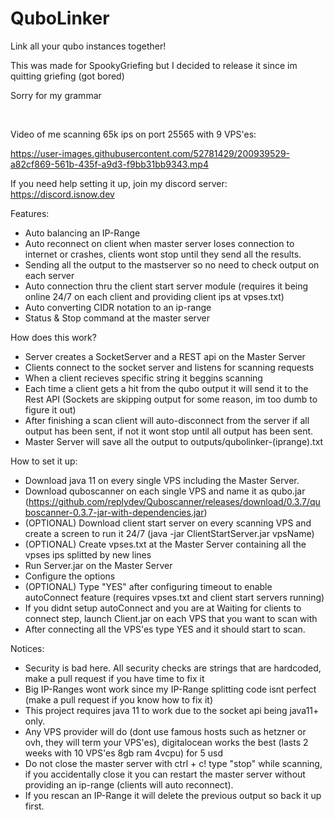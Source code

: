 # QuboLinker
Link all your qubo instances together!

This was made for SpookyGriefing but I decided to release it since im quitting griefing (got bored)

Sorry for my grammar

&emsp;

Video of me scanning 65k ips on port 25565 with 9 VPS'es: 


https://user-images.githubusercontent.com/52781429/200939529-a82cf869-561b-435f-a9d3-f9bb31bb9343.mp4


If you need help setting it up, join my discord server: https://discord.isnow.dev

Features:
  - Auto balancing an IP-Range
  - Auto reconnect on client when master server loses connection to internet or crashes, clients wont stop until they send all the results.
  - Sending all the output to the mastserver so no need to check output on each server
  - Auto connection thru the client start server module (requires it being online 24/7 on each client and providing client ips at vpses.txt)
  - Auto converting CIDR notation to an ip-range
  - Status & Stop command at the master server




How does this work?
  - Server creates a SocketServer and a REST api on the Master Server
  - Clients connect to the socket server and listens for scanning requests
  - When a client recieves specific string it beggins scanning
  - Each time a client gets a hit from the qubo output it will send it to the Rest API (Sockets are skipping output for some reason, im too dumb to figure it out)
  - After finishing a scan client will auto-disconnect from the server if all output has been sent, if not it wont stop until all output has been sent.
  - Master Server will save all the output to outputs/qubolinker-(iprange).txt

How to set it up:
  - Download java 11 on every single VPS including the Master Server.
  - Download quboscanner on each single VPS and name it as qubo.jar (https://github.com/replydev/Quboscanner/releases/download/0.3.7/quboscanner-0.3.7-jar-with-dependencies.jar)
  - (OPTIONAL) Download client start server on every scanning VPS and create a screen to run it 24/7 (java -jar ClientStartServer.jar vpsName)
  - (OPTIONAL) Create vpses.txt at the Master Server containing all the vpses ips splitted by new lines
  - Run Server.jar on the Master Server
  - Configure the options
  - (OPTIONAL) Type "YES" after configuring timeout to enable autoConnect feature (requires vpses.txt and client start servers running)
  - If you didnt setup autoConnect and you are at Waiting for clients to connect step, launch Client.jar on each VPS that you want to scan with
  - After connecting all the VPS'es type YES and it should start to scan.

Notices:
  - Security is bad here. All security checks are strings that are hardcoded, make a pull request if you have time to fix it
  - Big IP-Ranges wont work since my IP-Range splitting code isnt perfect (make a pull request if you know how to fix it)
  - This project requires java 11 to work due to the socket api being java11+ only.
  - Any VPS provider will do (dont use famous hosts such as hetzner or ovh, they will term your VPS'es), digitalocean works the best (lasts 2 weeks with 10 VPS'es 8gb ram 4vcpu) for 5 usd
  - Do not close the master server with ctrl + c! type "stop" while scanning, if you accidentally close it you can restart the master server without providing an ip-range (clients will auto reconnect).
  - If you rescan an IP-Range it will delete the previous output so back it up first.
